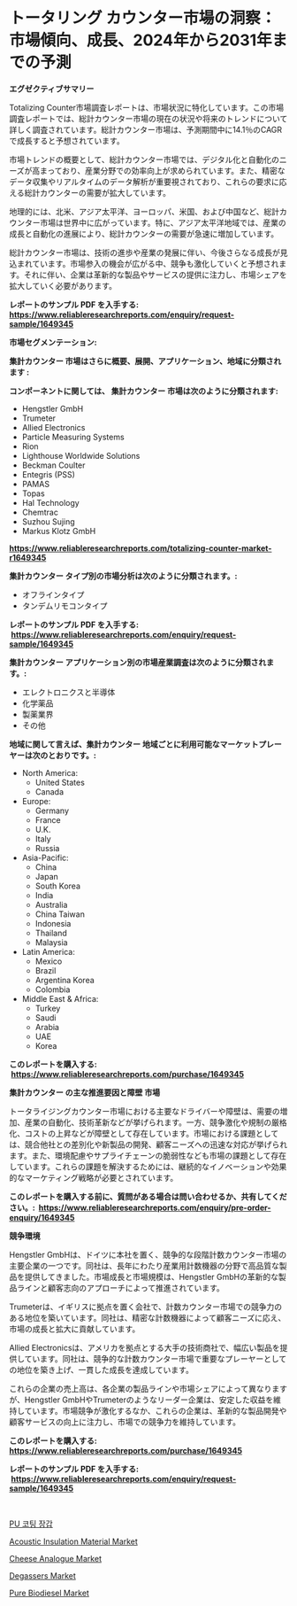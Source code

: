 <p><h1>トータリング カウンター市場の洞察：市場傾向、成長、2024年から2031年までの予測</h1></p><p><strong>エグゼクティブサマリー</strong></p>
<p><p>Totalizing Counter市場調査レポートは、市場状況に特化しています。この市場調査レポートでは、総計カウンター市場の現在の状況や将来のトレンドについて詳しく調査されています。総計カウンター市場は、予測期間中に14.1％のCAGRで成長すると予想されています。</p><p>市場トレンドの概要として、総計カウンター市場では、デジタル化と自動化のニーズが高まっており、産業分野での効率向上が求められています。また、精密なデータ収集やリアルタイムのデータ解析が重要視されており、これらの要求に応える総計カウンターの需要が拡大しています。</p><p>地理的には、北米、アジア太平洋、ヨーロッパ、米国、および中国など、総計カウンター市場は世界中に広がっています。特に、アジア太平洋地域では、産業の成長と自動化の進展により、総計カウンターの需要が急速に増加しています。</p><p>総計カウンター市場は、技術の進歩や産業の発展に伴い、今後さらなる成長が見込まれています。市場参入の機会が広がる中、競争も激化していくと予想されます。それに伴い、企業は革新的な製品やサービスの提供に注力し、市場シェアを拡大していく必要があります。</p></p>
<p><strong>レポートのサンプル PDF を入手する: <a href="https://www.reliableresearchreports.com/enquiry/request-sample/1649345">https://www.reliableresearchreports.com/enquiry/request-sample/1649345</a></strong></p>
<p><strong>市場セグメンテーション:</strong></p>
<p><strong> 集計カウンター 市場はさらに概要、展開、アプリケーション、地域に分類されます :</strong></p>
<p><strong>コンポーネントに関しては、 集計カウンター 市場は次のように分類されます: &nbsp;</strong></p>
<p><ul><li>Hengstler GmbH</li><li>Trumeter</li><li>Allied Electronics</li><li>Particle Measuring Systems</li><li>Rion</li><li>Lighthouse Worldwide Solutions</li><li>Beckman Coulter</li><li>Entegris (PSS)</li><li>PAMAS</li><li>Topas</li><li>Hal Technology</li><li>Chemtrac</li><li>Suzhou Sujing</li><li>Markus Klotz GmbH</li></ul></p>
<p><strong><a href="https://www.reliableresearchreports.com/totalizing-counter-market-r1649345">https://www.reliableresearchreports.com/totalizing-counter-market-r1649345</a></strong></p>
<p><strong> 集計カウンター タイプ別の市場分析は次のように分類されます。:</strong></p>
<p><ul><li>オフラインタイプ</li><li>タンデムリモコンタイプ</li></ul></p>
<p><strong>レポートのサンプル PDF を入手する: &nbsp;<a href="https://www.reliableresearchreports.com/enquiry/request-sample/1649345">https://www.reliableresearchreports.com/enquiry/request-sample/1649345</a></strong></p>
<p><strong> 集計カウンター アプリケーション別の市場産業調査は次のように分類されます。:</strong></p>
<p><ul><li>エレクトロニクスと半導体</li><li>化学薬品</li><li>製薬業界</li><li>その他</li></ul></p>
<p><strong>地域に関して言えば、集計カウンター 地域ごとに利用可能なマーケットプレーヤーは次のとおりです。:</strong></p>
<p><ul>
    <li>
        North America:
        <ul>
            <li>United States</li>
            <li>Canada</li>
        </ul>
    </li>
    <li>
        Europe:
        <ul>
            <li>Germany</li>
            <li>France</li>
            <li>U.K.</li>
            <li>Italy</li>
            <li>Russia</li>
        </ul>
    </li>
    <li>
        Asia-Pacific:
        <ul>
            <li>China</li>
            <li>Japan</li>
            <li>South Korea</li>
            <li>India</li>
            <li>Australia</li>
            <li>China Taiwan</li>
            <li>Indonesia</li>
            <li>Thailand</li>
            <li>Malaysia</li>
        </ul>
    </li>
    <li>
        Latin America:
        <ul>
            <li>Mexico</li>
            <li>Brazil</li>
            <li>Argentina Korea</li>
            <li>Colombia</li>
        </ul>
    </li>
    <li>
        Middle East & Africa:
        <ul>
            <li>Turkey</li>
            <li>Saudi</li>
            <li>Arabia</li>
            <li>UAE</li>
            <li>Korea</li>
        </ul>
    </li>
    </ul></p>
<p><strong>このレポートを購入する: &nbsp;<a href="https://www.reliableresearchreports.com/purchase/1649345">https://www.reliableresearchreports.com/purchase/1649345</a></strong></p>
<p><strong>集計カウンター の主な推進要因と障壁 市場</strong></p>
<p><p>トータライジングカウンター市場における主要なドライバーや障壁は、需要の増加、産業の自動化、技術革新などが挙げられます。一方、競争激化や規制の厳格化、コストの上昇などが障壁として存在しています。市場における課題としては、競合他社との差別化や新製品の開発、顧客ニーズへの迅速な対応が挙げられます。また、環境配慮やサプライチェーンの脆弱性なども市場の課題として存在しています。これらの課題を解決するためには、継続的なイノベーションや効果的なマーケティング戦略が必要とされています。</p></p>
<p><strong>このレポートを購入する前に、質問がある場合は問い合わせるか、共有してください。:&nbsp; <a href="https://www.reliableresearchreports.com/enquiry/pre-order-enquiry/1649345">https://www.reliableresearchreports.com/enquiry/pre-order-enquiry/1649345</a></strong></p>
<p><strong>競争環境</strong></p>
<p><p>Hengstler GmbHは、ドイツに本社を置く、競争的な段階計数カウンター市場の主要企業の一つです。同社は、長年にわたり産業用計数機器の分野で高品質な製品を提供してきました。市場成長と市場規模は、Hengstler GmbHの革新的な製品ラインと顧客志向のアプローチによって推進されています。</p><p>Trumeterは、イギリスに拠点を置く会社で、計数カウンター市場での競争力のある地位を築いています。同社は、精密な計数機器によって顧客ニーズに応え、市場の成長と拡大に貢献しています。</p><p>Allied Electronicsは、アメリカを拠点とする大手の技術商社で、幅広い製品を提供しています。同社は、競争的な計数カウンター市場で重要なプレーヤーとしての地位を築き上げ、一貫した成長を達成しています。</p><p>これらの企業の売上高は、各企業の製品ラインや市場シェアによって異なりますが、Hengstler GmbHやTrumeterのようなリーダー企業は、安定した収益を維持しています。市場競争が激化するなか、これらの企業は、革新的な製品開発や顧客サービスの向上に注力し、市場での競争力を維持しています。</p></p>
<p><strong>このレポートを購入する: &nbsp; <a href="https://www.reliableresearchreports.com/purchase/1649345">https://www.reliableresearchreports.com/purchase/1649345</a></strong></p>
<p><strong>レポートのサンプル PDF を入手する: &nbsp;<a href="https://www.reliableresearchreports.com/enquiry/request-sample/1649345">https://www.reliableresearchreports.com/enquiry/request-sample/1649345</a></strong><strong></strong></p>
<p>&nbsp;</p>
<p><p><a href="https://github.com/vsap75a286l/Market-Research-Report-List-1/blob/main/186635226059.md">PU 코팅 장갑</a></p><p><a href="https://www.linkedin.com/pulse/acoustic-insulation-material-market-size-growth-segmentation-asipf?trackingId=jbCufj8xJDup2uC3%2BiFX3Q%3D%3D">Acoustic Insulation Material Market</a></p><p><a href="https://scarlet-rocket-c63.notion.site/Decoding-Cheese-Analogue-Market-Metrics-Market-Share-Trends-and-Growth-Patterns-69c5fe2e1edb4220bca882aa2727a9c8">Cheese Analogue Market</a></p><p><a href="https://github.com/johnbach50/Market-Research-Report-List-2/blob/main/degassers-market.md">Degassers Market</a></p><p><a href="https://issuu.com/reportprime-2/docs/pure-biodiesel-market-size-2030.pptx">Pure Biodiesel Market</a></p></p>